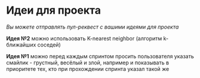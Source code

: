 # Идеи для проекта
*Вы можете отправлять пул-реквест с вашими идеями для проекта*

**Идея №2**
 можно использовать K-nearest neighbor (алгоритм k-ближайших соседей)

**Идея №1**
можно перед каждым спринтом просить пользователя указать смайлик - грустный, весёлый и злой, например и показывать в приоритете тех, кто при прохождении спринта указал такой же
